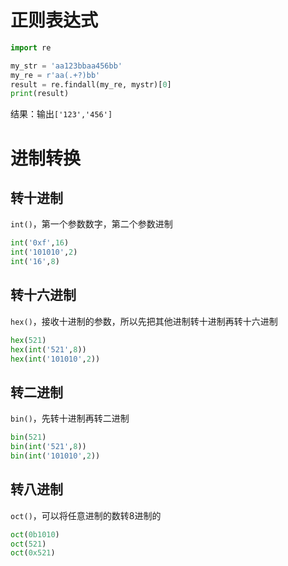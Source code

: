 # 正则表达式

```python
import re

my_str = 'aa123bbaa456bb'
my_re = r'aa(.+?)bb'
result = re.findall(my_re, mystr)[0]
print(result)
```

结果：输出`['123','456']`

# 进制转换

## 转十进制

`int()`，第一个参数数字，第二个参数进制

```python
int('0xf',16)
int('101010',2)
int('16',8)
```

## 转十六进制

`hex()`，接收十进制的参数，所以先把其他进制转十进制再转十六进制

```python
hex(521)
hex(int('521',8))
hex(int('101010',2))
```

## 转二进制

`bin()`，先转十进制再转二进制

```python
bin(521)
bin(int('521',8))
bin(int('101010',2))
```

## 转八进制

`oct()`，可以将任意进制的数转8进制的

```python
oct(0b1010)
oct(521)
oct(0x521)
```

